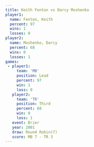 ```yaml
---
title: Keith Fenton vs Darcy Moshenko
player1:               
  name: Fenton, Keith  
  percent: 97          
  wins: 1              
  losses: 0            
player2:               
  name: Moshenko, Darcy
  percent: 68          
  wins: 0              
  losses: 1            
games:
 - player1:        
     team: 'MB'    
     position: Lead
     percent: 97   
     win: 1        
     loss: 0       
   player2:         
     team: 'TR'     
     position: Third
     percent: 68    
     win: 0         
     loss: 1        
   event: Brier        
   year: 2001          
   draw: Round Robin(7)
   score: MB 7 - TR 3  
---
```

